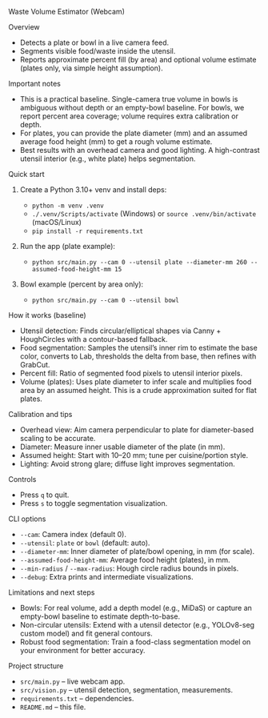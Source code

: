 Waste Volume Estimator (Webcam)

Overview
- Detects a plate or bowl in a live camera feed.
- Segments visible food/waste inside the utensil.
- Reports approximate percent fill (by area) and optional volume estimate (plates only, via simple height assumption).

Important notes
- This is a practical baseline. Single-camera true volume in bowls is ambiguous without depth or an empty-bowl baseline. For bowls, we report percent area coverage; volume requires extra calibration or depth.
- For plates, you can provide the plate diameter (mm) and an assumed average food height (mm) to get a rough volume estimate.
- Best results with an overhead camera and good lighting. A high-contrast utensil interior (e.g., white plate) helps segmentation.

Quick start
1) Create a Python 3.10+ venv and install deps:
   - `python -m venv .venv`
   - `./.venv/Scripts/activate` (Windows) or `source .venv/bin/activate` (macOS/Linux)
   - `pip install -r requirements.txt`

2) Run the app (plate example):
   - `python src/main.py --cam 0 --utensil plate --diameter-mm 260 --assumed-food-height-mm 15`

3) Bowl example (percent by area only):
   - `python src/main.py --cam 0 --utensil bowl`

How it works (baseline)
- Utensil detection: Finds circular/elliptical shapes via Canny + HoughCircles with a contour-based fallback.
- Food segmentation: Samples the utensil’s inner rim to estimate the base color, converts to Lab, thresholds the delta from base, then refines with GrabCut.
- Percent fill: Ratio of segmented food pixels to utensil interior pixels.
- Volume (plates): Uses plate diameter to infer scale and multiplies food area by an assumed height. This is a crude approximation suited for flat plates.

Calibration and tips
- Overhead view: Aim camera perpendicular to plate for diameter-based scaling to be accurate.
- Diameter: Measure inner usable diameter of the plate (in mm).
- Assumed height: Start with 10–20 mm; tune per cuisine/portion style.
- Lighting: Avoid strong glare; diffuse light improves segmentation.

Controls
- Press `q` to quit.
- Press `s` to toggle segmentation visualization.

CLI options
- `--cam`: Camera index (default 0).
- `--utensil`: `plate` or `bowl` (default: auto).
- `--diameter-mm`: Inner diameter of plate/bowl opening, in mm (for scale).
- `--assumed-food-height-mm`: Average food height (plates), in mm.
- `--min-radius` / `--max-radius`: Hough circle radius bounds in pixels.
- `--debug`: Extra prints and intermediate visualizations.

Limitations and next steps
- Bowls: For real volume, add a depth model (e.g., MiDaS) or capture an empty-bowl baseline to estimate depth-to-base.
- Non-circular utensils: Extend with a utensil detector (e.g., YOLOv8-seg custom model) and fit general contours.
- Robust food segmentation: Train a food-class segmentation model on your environment for better accuracy.

Project structure
- `src/main.py` – live webcam app.
- `src/vision.py` – utensil detection, segmentation, measurements.
- `requirements.txt` – dependencies.
- `README.md` – this file.

